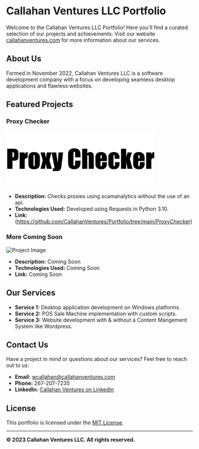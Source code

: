 # Callahan Ventures LLC Portfolio

Welcome to the Callahan Ventures LLC Portfolio! Here you'll find a curated selection of our projects and achievements. Visit our website [callahanventures.com](https://www.callahanventures.com) for more information about our services.

## About Us

Formed in November 2022, Callahan Ventures LLC is a software development company with a focus on developing seamless desktop applications and flawless websites.

## Featured Projects

### Proxy Checker

![Project Image](project_files/proxy.png)

- **Description:** Checks proxies using scamanalytics without the use of an api.
- **Technologies Used:** Developed using Requests in Python 3.10.
- **Link:** (https://github.com/CallahanVentures/Portfolio/tree/main/ProxyChecker)

### More Coming Soon

![Project Image](project2_image.jpg)

- **Description:** Coming Soon
- **Technologies Used:** Coming Soon
- **Link:** Coming Soon

## Our Services

- **Service 1:** Desktop application development on Windows platforms.
- **Service 2:** POS Sale Machine implementation with custom scripts.
- **Service 3:** Website development with & without a Content Mangement System like Wordpress.

## Contact Us

Have a project in mind or questions about our services? Feel free to reach out to us:

- **Email:** [wcallahan@callahanventures.com](mailto:wcallahan@callahanventures.com)
- **Phone:** 267-207-7235
- **LinkedIn:** [Callahan Ventures on LinkedIn](https://www.linkedin.com/company/callahanventures)

## License

This portfolio is licensed under the [MIT License](LICENSE).

---

**© 2023 Callahan Ventures LLC. All rights reserved.**

